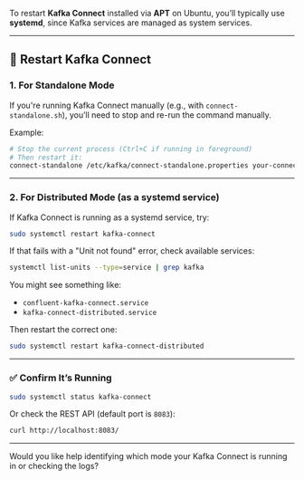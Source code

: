 To restart **Kafka Connect** installed via **APT** on Ubuntu, you’ll typically use **systemd**, since Kafka services are managed as system services.

---

## 🔁 Restart Kafka Connect

### 1. **For Standalone Mode**
If you're running Kafka Connect manually (e.g., with `connect-standalone.sh`), you’ll need to stop and re-run the command manually.

Example:
```bash
# Stop the current process (Ctrl+C if running in foreground)
# Then restart it:
connect-standalone /etc/kafka/connect-standalone.properties your-connector-config.json
```

---

### 2. **For Distributed Mode (as a systemd service)**

If Kafka Connect is running as a systemd service, try:

```bash
sudo systemctl restart kafka-connect
```

If that fails with a "Unit not found" error, check available services:

```bash
systemctl list-units --type=service | grep kafka
```

You might see something like:
- `confluent-kafka-connect.service`
- `kafka-connect-distributed.service`

Then restart the correct one:
```bash
sudo systemctl restart kafka-connect-distributed
```

---

### ✅ Confirm It’s Running

```bash
sudo systemctl status kafka-connect
```

Or check the REST API (default port is `8083`):
```bash
curl http://localhost:8083/
```

---

Would you like help identifying which mode your Kafka Connect is running in or checking the logs?